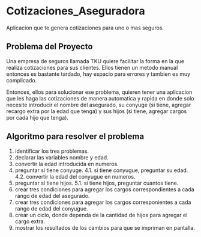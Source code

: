 # Cotizaciones_Aseguradora
Aplicacion que te genera cotizaciones para uno o mas seguros.

## Problema del Proyecto

Una empresa de seguros llamada TKU quiere facilitar la forma en la que 
realiza cotizaciones para sus clientes. Ellos tienen un metodo manual 
entonces es bastante tardado, hay espacio para errores y tambien es muy
complicado. 

Entonces, ellos para solucionar ese problema, quieren tener una aplicacion
que les haga las cotizaciones de manera automatica y rapida en donde solo
necesite introducir el nombre del asegurado, su conyuge (si tiene, agregar
recargo extra por la edad que tenga) y sus hijos (si tiene, agregar cargos
por cada hijo que tenga). 

## Algoritmo para resolver el problema

1. identificar los tres problemas.
2. declarar las variables nombre y edad.
3. convertir la edad introducida en numeros.
4. preguntar si tiene conyuge.
4.1. si tiene conyugue, preguntar su edad.
4.2. convertir la edad del conyugue en numeros.
5. preguntar si tiene hijos.
5.1. si tiene hijos, preguntar cuantos tiene.
6. crear tres condiciones para agregar los cargos correspondientes a cada rango de edad del asegurado.
7. crear tres condiciones para agregar los cargos corresponientes a cada rango de edad del conyugue.
8. crear un ciclo, donde dependa de la cantidad de hijos para agregar el cargo extra.
9. mostrar los resultados de los cambios para que se impriman en pantalla.

